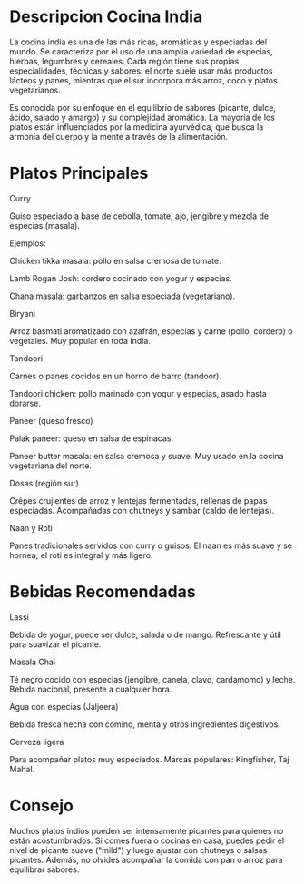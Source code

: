 # Descripcion Cocina India
La cocina india es una de las más ricas, aromáticas y especiadas del mundo. Se caracteriza por el uso de una amplia variedad de especias, hierbas, legumbres y cereales. Cada región tiene sus propias especialidades, técnicas y sabores: el norte suele usar más productos lácteos y panes, mientras que el sur incorpora más arroz, coco y platos vegetarianos.

Es conocida por su enfoque en el equilibrio de sabores (picante, dulce, ácido, salado y amargo) y su complejidad aromática. La mayoría de los platos están influenciados por la medicina ayurvédica, que busca la armonía del cuerpo y la mente a través de la alimentación.
# Platos Principales
Curry

Guiso especiado a base de cebolla, tomate, ajo, jengibre y mezcla de especias (masala).

Ejemplos:

Chicken tikka masala: pollo en salsa cremosa de tomate.

Lamb Rogan Josh: cordero cocinado con yogur y especias.

Chana masala: garbanzos en salsa especiada (vegetariano).

Biryani

Arroz basmati aromatizado con azafrán, especias y carne (pollo, cordero) o vegetales. Muy popular en toda India.

Tandoori

Carnes o panes cocidos en un horno de barro (tandoor).

Tandoori chicken: pollo marinado con yogur y especias, asado hasta dorarse.

Paneer (queso fresco)

Palak paneer: queso en salsa de espinacas.

Paneer butter masala: en salsa cremosa y suave. Muy usado en la cocina vegetariana del norte.

Dosas (región sur)

Crêpes crujientes de arroz y lentejas fermentadas, rellenas de papas especiadas. Acompañadas con chutneys y sambar (caldo de lentejas).

Naan y Roti

Panes tradicionales servidos con curry o guisos. El naan es más suave y se hornea; el roti es integral y más ligero.
# Bebidas Recomendadas 
Lassi

Bebida de yogur, puede ser dulce, salada o de mango. Refrescante y útil para suavizar el picante.

Masala Chai

Té negro cocido con especias (jengibre, canela, clavo, cardamomo) y leche. Bebida nacional, presente a cualquier hora.

Agua con especias (Jaljeera)

Bebida fresca hecha con comino, menta y otros ingredientes digestivos.

Cerveza ligera

Para acompañar platos muy especiados. Marcas populares: Kingfisher, Taj Mahal.
# Consejo 
Muchos platos indios pueden ser intensamente picantes para quienes no están acostumbrados. Si comes fuera o cocinas en casa, puedes pedir el nivel de picante suave ("mild") y luego ajustar con chutneys o salsas picantes. Además, no olvides acompañar la comida con pan o arroz para equilibrar sabores.